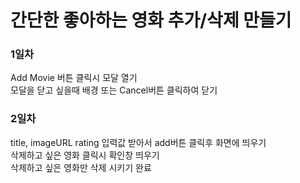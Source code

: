 
간단한 좋아하는 영화 추가/삭제 만들기   
===
### 1일차   
Add Movie 버튼 클릭시 모달 열기   
모달을 닫고 싶을때 배경 또는 Cancel버튼 클릭하여 닫기

### 2일차   
title, imageURL rating 입력값 받아서 add버튼 클릭후 화면에 띄우기   
삭제하고 싶은 영화 클릭시 확인창 띄우기   
삭제하고 싶은 영화만 삭제 시키기 완료
